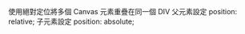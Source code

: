 使用絕對定位將多個 Canvas 元素重疊在同一個 DIV
父元素設定 position: relative; 
子元素設定 position: absolute;


<!DOCTYPE html>
<html lang="en">
<head>
<meta charset="UTF-8">
<meta name="viewport" content="width=device-width, initial-scale=1.0">
<title>Overlapping Canvases</title>
<style>
    .canvas-container {
    position: relative; /* 设置容器相对定位 */
    }

    .canvas {
    position: absolute; /* 设置 Canvas 绝对定位 */
    top: 0; /* 将 Canvas 定位到容器的左上角 */
    left: 0;
    }
</style>
</head>
<body>
<div class="canvas-container">
    <canvas class="canvas" width="200" height="200"></canvas>
    <canvas class="canvas" width="200" height="200"></canvas>
    <canvas class="canvas" width="200" height="200"></canvas>
</div>

<script>
    const canvases = document.querySelectorAll('.canvas');
    const ctxs = Array.from(canvases).map(canvas => canvas.getContext('2d'));

    // 在每个 Canvas 上绘制不同的内容
    ctxs.forEach((ctx, index) => {
    ctx.fillStyle = `rgb(${Math.random() * 255}, ${Math.random() * 255}, ${Math.random() * 255})`;
    ctx.fillRect(0, 0, 200, 200);
    ctx.font = '20px Arial';
    ctx.fillStyle = 'white';
    ctx.fillText(`Canvas ${index + 1}`, 10, 30);
    });
</script>
</body>
</html>
